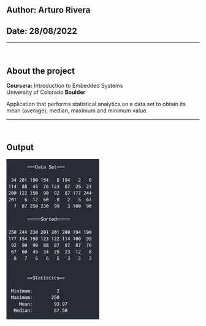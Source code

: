 ## Author: **Arturo Rivera**
## Date: **28/08/2022**</br>
---
</br>

## About the project

**Coursera:** Introduction to Embedded Systems</br>
University of Colorado **Boulder**

Application that performs statistical analytics on a data set to obtain its mean (average), median, maximum and minimum value.

---
</br>

## Output

![Alt text](output.png "Output screenshot")